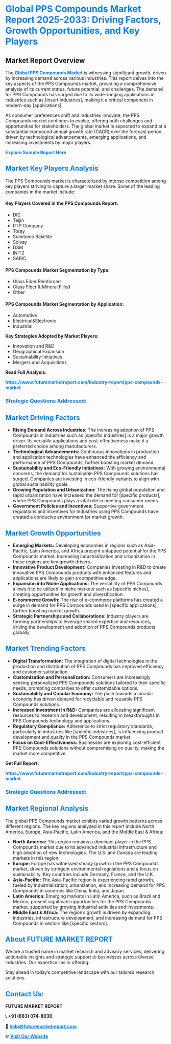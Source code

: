 <h1 style="color: #007BFF;">Global PPS Compounds Market Report 2025-2033: Driving Factors, Growth Opportunities, and Key Players</h1>

<section id="overview">
<h2>Market Report Overview</h2>
<p>The <a href="https://www.futuremarketreport.com/industry-report/pps-compounds-market" style="color: #007BFF; text-decoration: none;"><strong>Global PPS Compounds Market</strong></a> is witnessing significant growth, driven by increasing demand across various industries. This report delves into the key aspects of the PPS Compounds market, providing a comprehensive analysis of its current status, future potential, and challenges. The demand for PPS Compounds has surged due to its wide-ranging applications in industries such as [insert industries], making it a critical component in modern-day [applications].</p>
<p>As consumer preferences shift and industries innovate, the PPS Compounds market continues to evolve, offering both challenges and opportunities for stakeholders. The global market is expected to expand at a substantial compound annual growth rate (CAGR) over the forecast period, driven by technological advancements, emerging applications, and increasing investments by major players.</p>
</section>

<section id="overview">
<p><a href="https://www.futuremarketreport.com/request-sample/reportId=47074" style="color: #007BFF; text-decoration: none;"><strong>Explore Sample Report Here</strong></a></p>
</section>

<section id="key-players">
<h2 style="color: #007BFF;">Market Key Players Analysis</h2>
<p>The PPS Compounds market is characterized by intense competition among key players striving to capture a larger market share. Some of the leading companies in the market include:</p>
<h4>Key Players Covered in the PPS Compounds Report:</h4>
<ul><li>DIC</li><li>Teijin</li><li>RTP Company</li><li>Toray</li><li>Sumitomo Bakelite</li><li>Solvay</li><li>DSM</li><li>INITZ</li><li>SABIC</li></ul>
<h4>PPS Compounds Market Segmentation by Type:</h4>
<ul><li>Glass Fiber Reinforced</li><li>Glass Fiber &amp; Mineral Filled</li><li>Other</li></ul>

<h4>PPS Compounds Market Segmentation by Application:</h4>
<ul><li>Automotive</li><li>Electrical&amp;Electronic</li><li>Industrial</li></ul>
<p><strong>Key Strategies Adopted by Market Players:</strong></p>
<ul>
<li>Innovation and R&D</li>
<li>Geographical Expansion</li>
<li>Sustainability Initiatives</li>
<li>Mergers and Acquisitions</li>
</ul>
</section>

<section>
<p><strong>Read Full Analysis: </strong></p><a href="https://www.futuremarketreport.com/industry-report/pps-compounds-market" style="color: #007BFF; text-decoration: none;"><strong>https://www.futuremarketreport.com/industry-report/pps-compounds-market</strong></a>
<h3 style="color: #007BFF;">Strategic Questions Addressed:</h3>
</section>

<section id="driving-factors">
<h2 style="color: #007BFF;">Market Driving Factors</h2>
<ul>
<li><strong>Rising Demand Across Industries:</strong> The increasing adoption of PPS Compounds in industries such as [specific industries] is a major growth driver. Its versatile applications and cost-effectiveness make it a preferred choice among manufacturers.</li>
<li><strong>Technological Advancements:</strong> Continuous innovations in production and application technologies have enhanced the efficiency and performance of PPS Compounds, further boosting market demand.</li>
<li><strong>Sustainability and Eco-Friendly Initiatives:</strong> With growing environmental concerns, the demand for sustainable PPS Compounds solutions has surged. Companies are investing in eco-friendly variants to align with global sustainability goals.</li>
<li><strong>Growing Population and Urbanization:</strong> The rising global population and rapid urbanization have increased the demand for [specific products], where PPS Compounds plays a vital role in meeting consumer needs.</li>
<li><strong>Government Policies and Incentives:</strong> Supportive government regulations and incentives for industries using PPS Compounds have created a conducive environment for market growth.</li>
</ul>
</section>

<section id="growth-opportunities">
<h2 style="color: #007BFF;">Market Growth Opportunities</h2>
<ul>
<li><strong>Emerging Markets:</strong> Developing economies in regions such as Asia-Pacific, Latin America, and Africa present untapped potential for the PPS Compounds market. Increasing industrialization and urbanization in these regions are key growth drivers.</li>
<li><strong>Innovative Product Development:</strong> Companies investing in R&D to create innovative PPS Compounds products with enhanced features and applications are likely to gain a competitive edge.</li>
<li><strong>Expansion into Niche Applications:</strong> The versatility of PPS Compounds allows it to be utilized in niche markets such as [specific niches], creating opportunities for growth and diversification.</li>
<li><strong>E-commerce Growth:</strong> The rise of e-commerce platforms has created a surge in demand for PPS Compounds used in [specific applications], further boosting market growth.</li>
<li><strong>Strategic Partnerships and Collaborations:</strong> Industry players are forming partnerships to leverage shared expertise and resources, driving the development and adoption of PPS Compounds products globally.</li>
</ul>
</section>

<section id="trending-factors">
<h2 style="color: #007BFF;">Market Trending Factors</h2>
<ul>
<li><strong>Digital Transformation:</strong> The integration of digital technologies in the production and distribution of PPS Compounds has improved efficiency and customer satisfaction.</li>
<li><strong>Customization and Personalization:</strong> Consumers are increasingly seeking personalized PPS Compounds solutions tailored to their specific needs, prompting companies to offer customizable options.</li>
<li><strong>Sustainability and Circular Economy:</strong> The push towards a circular economy has driven demand for recyclable and reusable PPS Compounds solutions.</li>
<li><strong>Increased Investment in R&D:</strong> Companies are allocating significant resources to research and development, resulting in breakthroughs in PPS Compounds technology and applications.</li>
<li><strong>Regulatory Compliance:</strong> Adherence to strict regulatory standards, particularly in industries like [specific industries], is influencing product development and quality in the PPS Compounds market.</li>
<li><strong>Focus on Cost-Effectiveness:</strong> Businesses are exploring cost-efficient PPS Compounds solutions without compromising on quality, making the market more competitive.</li>
</ul>
</section>

<section>
<p><strong>Get Full Report: </strong></p><a href="https://www.futuremarketreport.com/industry-report/pps-compounds-market" style="color: #007BFF; text-decoration: none;"><strong>https://www.futuremarketreport.com/industry-report/pps-compounds-market</strong></a>
<h3 style="color: #007BFF;">Strategic Questions Addressed:</h3>
</section>


<section id="regional-analysis">
<h2 style="color: #007BFF;">Market Regional Analysis</h2>
<p>The global PPS Compounds market exhibits varied growth patterns across different regions. The key regions analyzed in this report include North America, Europe, Asia-Pacific, Latin America, and the Middle East & Africa:</p>
<ul>
<li><strong>North America:</strong> This region remains a dominant player in the PPS Compounds market due to its advanced industrial infrastructure and high adoption of new technologies. The U.S. and Canada are leading markets in this region.</li>
<li><strong>Europe:</strong> Europe has witnessed steady growth in the PPS Compounds market, driven by stringent environmental regulations and a focus on sustainability. Key countries include Germany, France, and the U.K.</li>
<li><strong>Asia-Pacific:</strong> The Asia-Pacific region is experiencing rapid growth, fueled by industrialization, urbanization, and increasing demand for PPS Compounds in countries like China, India, and Japan.</li>
<li><strong>Latin America:</strong> Emerging markets in Latin America, such as Brazil and Mexico, present significant opportunities for the PPS Compounds market, supported by growing industrial activities and investments.</li>
<li><strong>Middle East & Africa:</strong> The region’s growth is driven by expanding industries, infrastructure development, and increasing demand for PPS Compounds in sectors like [specific sectors].</li>
</ul>
</section>

<footer>
<h2 style="color: #007BFF;">About FUTURE MARKET REPORT</h2>
<p>We are a trusted name in market research and advisory services, delivering actionable insights and strategic support to businesses across diverse industries. Our expertise lies in offering:</p>

<p>Stay ahead in today’s competitive landscape with our tailored research solutions.</p>

<h2 style="color: #007BFF;">Contact Us:</h2>
<p><strong>FUTURE MARKET REPORT</strong></p>
<p>📞 <strong>+91 (883) 074-8030</strong></p>
<p>📧 <strong><a href="mailto:help@futuremarketreport.com" style="color: #007BFF;">help@futuremarketreport.com</a></strong></p>
<p>🌐 <strong><a href="https://www.futuremarketreport.com/" style="color: #007BFF;">Visit Our Website</a></strong></p>
</footer>
